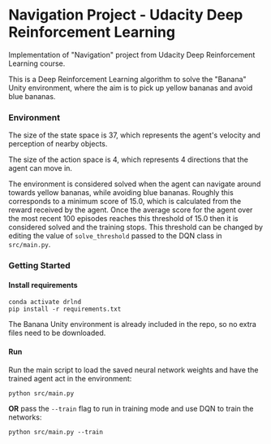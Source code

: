 # Navigation Project - Udacity Deep Reinforcement Learning
Implementation of "Navigation" project from Udacity Deep Reinforcement Learning course.

This is a Deep Reinforcement Learning algorithm to solve the "Banana" Unity environment, where the aim is 
to pick up yellow bananas and avoid blue bananas.

### Environment
The size of the state space is 37, which represents the agent's velocity and perception of nearby objects.

The size of the action space is 4, which represents 4 directions that the agent can move in. 

The environment is considered solved when the agent can navigate around towards yellow bananas, while avoiding blue 
bananas. Roughly this corresponds to a minimum score of 15.0, which is calculated from the reward received by
 the agent. Once the average score for the agent over the most recent 100 episodes reaches this threshold 
of 15.0 then it is considered solved and the training stops. This threshold can be changed by editing the value
 of `solve_threshold` passed to the DQN class in `src/main.py`.

### Getting Started

#### Install requirements
```
conda activate drlnd
pip install -r requirements.txt
```

The Banana Unity environment is already included in the repo, so no extra files need to be downloaded.

#### Run
Run the main script to load the saved neural network weights and have the trained agent act in the environment:
```
python src/main.py
```
**OR** pass the `--train` flag to run in training mode and use DQN to train the networks:
```
python src/main.py --train
```


